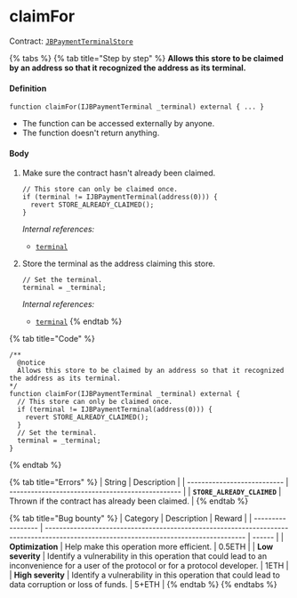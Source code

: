 # claimFor

Contract: [`JBPaymentTerminalStore`](../)​‌

{% tabs %}
{% tab title="Step by step" %}
**Allows this store to be claimed by an address so that it recognized the address as its terminal.**

#### Definition

```solidity
function claimFor(IJBPaymentTerminal _terminal) external { ... }
```

* The function can be accessed externally by anyone.
* The function doesn't return anything.

#### Body

1.  Make sure the contract hasn't already been claimed.

    ```solidity
    // This store can only be claimed once.
    if (terminal != IJBPaymentTerminal(address(0))) {
      revert STORE_ALREADY_CLAIMED();
    }
    ```

    _Internal references:_

    * [`terminal`](../properties/terminal.md)
2.  Store the terminal as the address claiming this store.

    ```solidity
    // Set the terminal.
    terminal = _terminal;
    ```

    _Internal references:_

    * [`terminal`](../properties/terminal.md)
{% endtab %}

{% tab title="Code" %}
```solidity
/**
  @notice
  Allows this store to be claimed by an address so that it recognized the address as its terminal.
*/
function claimFor(IJBPaymentTerminal _terminal) external {
  // This store can only be claimed once.
  if (terminal != IJBPaymentTerminal(address(0))) {
    revert STORE_ALREADY_CLAIMED();
  }
  // Set the terminal.
  terminal = _terminal;
}
```
{% endtab %}

{% tab title="Errors" %}
| String                      | Description                                      |
| --------------------------- | ------------------------------------------------ |
| **`STORE_ALREADY_CLAIMED`** | Thrown if the contract has already been claimed. |
{% endtab %}

{% tab title="Bug bounty" %}
| Category          | Description                                                                                                                            | Reward |
| ----------------- | -------------------------------------------------------------------------------------------------------------------------------------- | ------ |
| **Optimization**  | Help make this operation more efficient.                                                                                               | 0.5ETH |
| **Low severity**  | Identify a vulnerability in this operation that could lead to an inconvenience for a user of the protocol or for a protocol developer. | 1ETH   |
| **High severity** | Identify a vulnerability in this operation that could lead to data corruption or loss of funds.                                        | 5+ETH  |
{% endtab %}
{% endtabs %}
